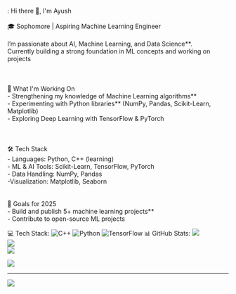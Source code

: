 :
Hi there 👋, I'm Ayush<br><br>🎓 Sophomore | Aspiring Machine Learning Engineer  <br><br>I’m passionate about AI, Machine Learning, and Data Science**.<br> Currently building a strong foundation in ML concepts and working on projects <br><br><br><br> 🚀 What I'm Working On<br>- Strengthening my knowledge of Machine Learning algorithms**<br>- Experimenting with Python libraries** (NumPy, Pandas, Scikit-Learn, Matplotlib)<br>- Exploring Deep Learning with TensorFlow & PyTorch<br><br><br><br>🛠️ Tech Stack<br>- Languages: Python, C++ (learning)<br>- ML & AI Tools: Scikit-Learn, TensorFlow, PyTorch  <br>- Data Handling: NumPy, Pandas  <br>-Visualization: Matplotlib, Seaborn  <br><br><br> 🎯 Goals for 2025<br>- Build and publish 5+ machine learning projects**  <br>- Contribute to open-source ML projects  <br>


 💻 Tech Stack:
![C++](https://img.shields.io/badge/c++-%2300599C.svg?style=for-the-badge&logo=c%2B%2B&logoColor=white) ![Python](https://img.shields.io/badge/python-3670A0?style=for-the-badge&logo=python&logoColor=ffdd54) ![TensorFlow](https://img.shields.io/badge/TensorFlow-%23FF6F00.svg?style=for-the-badge&logo=TensorFlow&logoColor=white)
 📊 GitHub Stats:
![](https://github-readme-stats.vercel.app/api?username=xhettriAK&theme=dark&hide_border=false&include_all_commits=false&count_private=false)<br/>
![](https://nirzak-streak-stats.vercel.app/?user=xhettriAK&theme=dark&hide_border=false)<br/>
![](https://github-readme-stats.vercel.app/api/top-langs/?username=xhettriAK&theme=dark&hide_border=false&include_all_commits=false&count_private=false&layout=compact)


![](https://quotes-github-readme.vercel.app/api?type=horizontal&theme=tokyonight)

---
[![](https://visitcount.itsvg.in/api?id=xhettriAK&icon=0&color=0)](https://visitcount.itsvg.in)

<!-- Proudly created with GPRM ( https://gprm.itsvg.in ) -->
